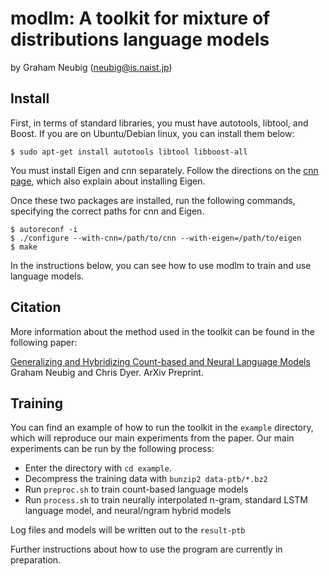 modlm: A toolkit for mixture of distributions language models
==============================================================================
by Graham Neubig (neubig@is.naist.jp)

Install
-------

First, in terms of standard libraries, you must have autotools, libtool, and Boost. If
you are on Ubuntu/Debian linux, you can install them below:

    $ sudo apt-get install autotools libtool libboost-all

You must install Eigen and cnn separately. Follow the directions on the
[cnn page](http://github.com/clab/cnn), which also explain about installing Eigen.

Once these two packages are installed, run the following commands, specifying the
correct paths for cnn and Eigen.

    $ autoreconf -i
    $ ./configure --with-cnn=/path/to/cnn --with-eigen=/path/to/eigen
    $ make

In the instructions below, you can see how to use modlm to train and use language
models.

Citation
--------

More information about the method used in the toolkit can be found in the following paper:

[Generalizing and Hybridizing Count-based and Neural Language Models](http://arxiv.org/abs/1606.00499)
Graham Neubig and Chris Dyer.
ArXiv Preprint.

Training
--------

You can find an example of how to run the toolkit in the `example` directory, which will reproduce our
main experiments from the paper.
Our main experiments can be run by the following process:

* Enter the directory with `cd example`.
* Decompress the training data with `bunzip2 data-ptb/*.bz2`
* Run `preproc.sh` to train count-based language models
* Run `process.sh` to train neurally interpolated n-gram, standard LSTM language model, and neural/ngram hybrid models

Log files and models will be written out to the `result-ptb`

Further instructions about how to use the program are currently in preparation.

